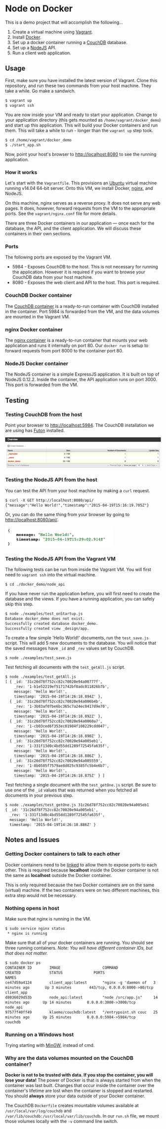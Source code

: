# Node on Docker

This is a demo project that will accomplish the following...

1.  Create a virtual machine using [Vagrant](https://www.vagrantup.com/).
2.  Install [Docker](https://www.docker.com/).
3.  Set up a docker container running a [CouchDB](http://couchdb.apache.org/) database.
4.  Set up a [NodeJS](https://nodejs.org/) API.
5.  Run a client web application.
    
## Usage

First, make sure you have installed the latest version of Vagrant. Clone this repository, and run these two commands 
from your host machine. They take a while. Go make a sandwich.

```
$ vagrant up
$ vagrant ssh
```

You are now inside your VM and ready to start your application. Change to your application directory (this gets mounted
as `/home/vagrant/docker_demo`) and start up this application. This will build your Docker containers and run them. This
will take a while to run - longer than the `vagrant up` step took.

```
$ cd /home/vagrant/docker_demo
$ ./start_app.sh
```

Now, point your host's browser to [http://localhost:8080](http://localhost:8080) to see the running application.

### How it works

Let's start with the `Vagrantfile`. This provisions an [Ubuntu](http://www.ubuntu.com/) virtual machine running v14.04
64-bit server. Onto this VM, we install Docker, [nginx](http://nginx.org/), and NodeJS.

On this machine, nginx serves as a reverse proxy. It does not serve any web pages. It does, however, forward requests
from the VM to the appropriate ports. See the `vagrant/nginx.conf` file for more details.

There are three Docker containers in our application &mdash; once each for the database, the API, and the client 
application. We will discuss these containers in their own sections.

### Ports

The following ports are exposed by the Vagrant VM.

+   5984 - Exposes CouchDB to the host. This is not necessary for running the application. However it is required if 
    you want to browse your CouchDB data from your host machine.
+   8080 - Exposes the web client and API to the host. This port is required.

### CouchDB Docker container

The [CouchDB container](https://registry.hub.docker.com/u/klaemo/couchdb/) is a ready-to-run container with CouchDB
installed in the container. Port 5984 is forwarded from the VM, and the data volumes are mounted in the Vagrant VM.

### nginx Docker container

The [nginx container](https://registry.hub.docker.com/u/library/nginx/) is a ready-to-run container that mounts your
web application and runs it internally on port 80. Our `docker run` is setup to forward requests from port 8000 to the
container port 80.

### NodeJS Docker container

The NodeJS container is a simple ExpressJS application. It is built on top of NodeJS 0.12.2. Inside the container, the
API application runs on port 3000. This port is forwarded from the VM.

## Testing

### Testing CouchDB from the host

Point your browser to [http://localhost:5984](http://localhost:5984). The CouchDB installation we are using has 
[Futon](http://docs.couchdb.org/en/latest/intro/futon.html) installed.

![Futon](https://raw.githubusercontent.com/jarrettmeyer/node_on_docker/master/images/futon.png)

### Testing the NodeJS API from the host

You can test the API from your host machine by making a `curl` request.

```
$ curl -X GET http://localhost:8080/api/
{"message":"Hello World!","timestamp":"2015-04-19T15:16:19.705Z"}
```

Or, you can do the same thing from your browser by going to [http://localhost:8080/api/](http://localhost:8080/api/).

![GET /api](https://raw.githubusercontent.com/jarrettmeyer/node_on_docker/master/images/GET_api.png)

### Testing the NodeJS API from the Vagrant VM

The following tests can be run from inside the Vagrant VM. You will first need to `vagrant ssh` into the virtual 
machine.

```
$ cd ./docker_demo/node_api
```

If you have never run the application before, you will first need to create the database and the views. If you have a
running application, you can safely skip this step.

```
$ node ./examples/test_onStartup.js
Database docker_demo does not exist.
Successfully created database docker_demo.
Successfully created view _design/app.
```

To create a few simple 'Hello World!' documents, run the `test_save.js` script. This will add 5 new documents to the
database. You will notice that the saved messages have `_id` and `_rev` values set by CouchDB.

```
$ node ./examples/test_save.js
```

Test fetching all documents with the `test_getAll.js` script.

```
$ node ./examples/test_getAll.js
[ { _id: '31c26d78f752cc82c70020e94a00777f',
    _rev: '1-b1e52219ef5171742bf0adc011826b7b',
    message: 'Hello World!',
    timestamp: '2015-04-19T14:26:18.894Z' },
  { _id: '31c26d78f752cc82c70020e94a006b4b',
    _rev: '1-3b83af07be6bc365c7a24ec0417d9e70',
    message: 'Hello World!',
    timestamp: '2015-04-19T14:26:18.892Z' },
  { _id: '31c26d78f752cc82c70020e94a0060a7',
    _rev: '1-cb03ced6f353ec01984f108229cdd047',
    message: 'Hello World!',
    timestamp: '2015-04-19T14:26:18.890Z' },
  { _id: '31c26d78f752cc82c70020e94a005eb1',
    _rev: '1-331f13d0c4bd55dd1289f72545fa635f',
    message: 'Hello World!',
    timestamp: '2015-04-19T14:26:18.886Z' },
  { _id: '31c26d78f752cc82c70020e94a005559',
    _rev: '1-8b0505f7579ae8d025c9385fc5b4e6b7',
    message: 'Hello World!',
    timestamp: '2015-04-19T14:26:18.875Z' } ]
```

Test fetching a single document with the `test_getOne.js` script. Be sure to use one of the `_id` values that was 
returned when you fetched all documents in your previous step.

```
$ node ./examples/test_getOne.js 31c26d78f752cc82c70020e94a005eb1
{ _id: '31c26d78f752cc82c70020e94a005eb1',
  _rev: '1-331f13d0c4bd55dd1289f72545fa635f',
  message: 'Hello World!',
  timestamp: '2015-04-19T14:26:18.886Z' }
```

## Notes and Issues

### Getting Docker containers to talk to each other

Docker containers need to be [linked](https://docs.docker.com/userguide/dockerlinks/) to allow them to expose ports to
each other. This is required because **localhost** inside the Docker container is not the same as **localhost** outside
the Docker container.

This is only required because the two Docker containers are on the same (virtual) machine. If the two containers were on
two different machines, this extra step would not be necessary.

### Nothing opens in host

Make sure that nginx is running in the VM.

```
$ sudo service nginx status
 * nginx is running
```

Make sure that all of your docker containers are running. You should see three running containers. *Note: You will have 
different container IDs, but that does not matter.*

```
$ sudo docker ps
CONTAINER ID        IMAGE                   COMMAND                CREATED             STATUS              PORTS                           NAMES
ce47d59a4124        client_app:latest       "nginx -g 'daemon of   3 minutes ago       Up 3 minutes        443/tcp, 0.0.0.0:8000->80/tcp   client_app
d8036029d53b        node_api:latest         "node /src/app.js"     14 minutes ago      Up 14 minutes       0.0.0.0:3000->3000/tcp          node_api
97577f40ff49        klaemo/couchdb:latest   "/entrypoint.sh couc   25 minutes ago      Up 25 minutes       0.0.0.0:5984->5984/tcp          couchdb
```

### Running on a Windows host

Trying starting with [MinGW](http://www.mingw.org/), instead of cmd.

### Why are the data volumes mounted on the CouchDB container?

**Docker is not to be trusted with data. If you stop the container, you will lose your data!** The power of Docker is 
that is always started from when the container was last built. Changes that occur inside the container over the 
container's lifetime are lost when the container is stopped and restarted. You should **always** store your data 
outside of your Docker container.

The CouchDB `Dockerfile` creates mountable volumes available at  `/usr/local/var/log/couchdb` and 
`/var/lib/couchdb:/usr/local/var/lib/couchdb`. In our `run.sh` file, we mount those volumes locally with the `-v` 
command line switch. 
